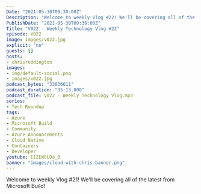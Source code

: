 ```yaml
---
Date: "2021-05-30T09:30:00Z"
Description: "Welcome to weekly Vlog #22! We'll be covering all of the latest from Microsoft Build!"
PublishDate: "2021-05-30T09:30:00Z"
Title: "V022 - Weekly Technology Vlog #22"
episode: V022
image: images/v022.jpg
explicit: "no"
guests: []
hosts:
- chrisreddington
images:
- img/default-social.png
- images/v022.jpg
podcast_bytes: "33836611"
podcast_duration: "35:13.000"
podcast_file: V022 - Weekly Technology Vlog.mp3
series:
- Tech Roundup
tags:
- Azure
- Microsoft Build
- Community
- Azure Announcements
- Cloud Native
- Containers
- Developer
youtube: E1ZEW8LDa_0
banner: "images/cloud-with-chris-banner.png"
---
```

Welcome to weekly Vlog #21! We'll be covering all of the latest from Microsoft Build!